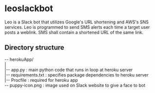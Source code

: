 # leoslackbot
Leo is a Slack bot that utilizes Google's URL shortening and AWS's SNS services. Leo is programmed to send SMS alerts each time a target user posts a weblink. SMS shall contain a shortened URL of the same link.

## Directory structure
-- herokuApp/  
     |  
     |-- app.py : main python code that runs in loop at heroku server  
     |-- requirements.txt : specifies package dependencies to heroku server  
     |-- Procfile : required for heroku app  
 -- puppy-icon.png : image used on Slack website to give a face to bot  
